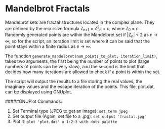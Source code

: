 # Mandelbrot Fractals

Mandelbrot sets are fractal structures located in the complex plane. They are defined by the recursive formula Z<sub>n+1</sub> = Z<sup>2</sup><sub>n</sub> + c, where Z<sub>0</sub> = c. Randomly generated points are within the Mandelbrot set if |Z<sub>n</sub>| < 2 as n -> ∞, so for the script, an iteration limit is set where it can be said that the point stays within a finite radius as n -> ∞.

The function ```generate_mandelbrot(num_points_to_plot, iteration_limit)```, takes two arguments, the first being the number of points to plot (large numbers of points can be very slow), and the second is the limit that decides how many iterations are allowed to check if a point is within the set.

The script will output the results to a file storing the real values, the imaginary values and the escape iteration of the points. This file, plot.dat, can be displayed using GNUplot.

#####GNUPlot Commands:

1. Set Terminal type (JPEG to get an image): ```set term jpeg```
2. Set output file (Again, set file to a .jpg): ```set output 'fractal.jpg'```
3. Plot it: ```plot 'plot.dat' u 1:2:3 with dots palette```


